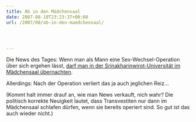 ```yaml
---
title: Ab in den Mädchensaal
date: 2007-08-10T23:23:37+00:00
url: /2007/08/ab-in-den-maedchensaal/




---
```

Die News des Tages: Wenn man als Mann eine Sex-Wechsel-Operation über sich ergehen lässt, [darf man in der Srinakharinwirot-Universität im Mädchensaal übernachten][1].

Allerdings: Nach der Operation verliert das ja auch jeglichen Reiz...

(Kommt halt immer drauf an, wie man News verkauft, nich wahr? Die politisch korrekte Neuigkeit lautet, dass Transvestiten nur dann im Mädchensaal schlafen dürfen, wenn sie bereits operiert sind. So gut ist das auch wieder nicht.)

 [1]: http://www.nationmultimedia.com/breakingnews/read.php?newsid=30044682
